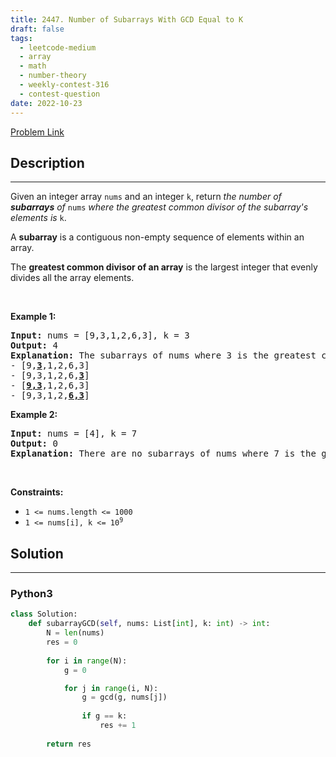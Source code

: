```yaml
---
title: 2447. Number of Subarrays With GCD Equal to K
draft: false
tags: 
  - leetcode-medium
  - array
  - math
  - number-theory
  - weekly-contest-316
  - contest-question
date: 2022-10-23
---
```


[Problem Link](https://leetcode.com/problems/number-of-subarrays-with-gcd-equal-to-k/)

## Description

---
<p>Given an integer array <code>nums</code> and an integer <code>k</code>, return <em>the number of <strong>subarrays</strong> of </em><code>nums</code><em> where the greatest common divisor of the subarray&#39;s elements is </em><code>k</code>.</p>

<p>A <strong>subarray</strong> is a contiguous non-empty sequence of elements within an array.</p>

<p>The <strong>greatest common divisor of an array</strong> is the largest integer that evenly divides all the array elements.</p>

<p>&nbsp;</p>
<p><strong class="example">Example 1:</strong></p>

<pre>
<strong>Input:</strong> nums = [9,3,1,2,6,3], k = 3
<strong>Output:</strong> 4
<strong>Explanation:</strong> The subarrays of nums where 3 is the greatest common divisor of all the subarray&#39;s elements are:
- [9,<u><strong>3</strong></u>,1,2,6,3]
- [9,3,1,2,6,<u><strong>3</strong></u>]
- [<u><strong>9,3</strong></u>,1,2,6,3]
- [9,3,1,2,<u><strong>6,3</strong></u>]
</pre>

<p><strong class="example">Example 2:</strong></p>

<pre>
<strong>Input:</strong> nums = [4], k = 7
<strong>Output:</strong> 0
<strong>Explanation:</strong> There are no subarrays of nums where 7 is the greatest common divisor of all the subarray&#39;s elements.
</pre>

<p>&nbsp;</p>
<p><strong>Constraints:</strong></p>

<ul>
	<li><code>1 &lt;= nums.length &lt;= 1000</code></li>
	<li><code>1 &lt;= nums[i], k &lt;= 10<sup>9</sup></code></li>
</ul>


## Solution

---
### Python3
``` py title='number-of-subarrays-with-gcd-equal-to-k'
class Solution:
    def subarrayGCD(self, nums: List[int], k: int) -> int:
        N = len(nums)
        res = 0
        
        for i in range(N):
            g = 0

            for j in range(i, N):
                g = gcd(g, nums[j])
                
                if g == k:
                    res += 1
        
        return res
        
```

